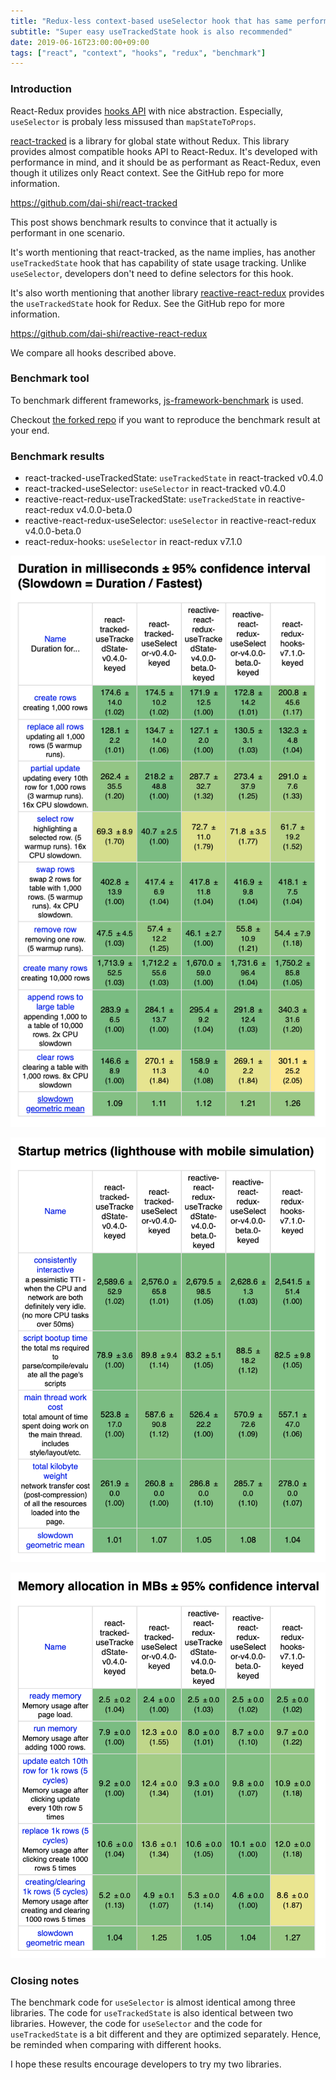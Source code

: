 ```yaml
---
title: "Redux-less context-based useSelector hook that has same performance as React-Redux"
subtitle: "Super easy useTrackedState hook is also recommended"
date: 2019-06-16T23:00:00+09:00
tags: ["react", "context", "hooks", "redux", "benchmark"]
---
```


### Introduction

React-Redux provides [hooks API](https://react-redux.js.org/api/hooks)
with nice abstraction.
Especially, `useSelector` is probaly less missused than `mapStateToProps`.

[react-tracked](https://github.com/dai-shi/react-tracked)
is a library for global state without Redux.
This library provides almost compatible hooks API to React-Redux.
It's developed with performance in mind, and it should
be as performant as React-Redux, even though it utilizes
only React context. See the GitHub repo for more information.

https://github.com/dai-shi/react-tracked

This post shows benchmark results to convince that
it actually is performant in one scenario.

It's worth mentioning that react-tracked, as the name implies,
has another `useTrackedState` hook that has capability of
state usage tracking. Unlike `useSelector`, developers don't need
to define selectors for this hook.

It's also worth mentioning that another library
[reactive-react-redux](https://github.com/dai-shi/reactive-react-redux)
provides the `useTrackedState` hook for Redux.
See the GitHub repo for more information.

https://github.com/dai-shi/reactive-react-redux

We compare all hooks described above.

### Benchmark tool

To benchmark different frameworks,
[js-framework-benchmark](https://github.com/krausest/js-framework-benchmark)
is used.

Checkout [the forked repo](https://github.com/dai-shi/js-framework-benchmark/tree/55fb0b4e4a283cfc49970900b6685ea10fe5eb64)
if you want to reproduce the benchmark result at your end.

### Benchmark results

- react-tracked-useTrackedState: `useTrackedState` in react-tracked v0.4.0
- react-tracked-useSelector: `useSelector` in react-tracked v0.4.0
- reactive-react-redux-useTrackedState: `useTrackedState` in reactive-react-redux v4.0.0-beta.0
- reactive-react-redux-useSelector: `useSelector` in reactive-react-redux v4.0.0-beta.0
- react-redux-hooks: `useSelector` in react-redux v7.1.0

![screenshot1](./screenshot1.png)

![screenshot2](./screenshot2.png)

![screenshot3](./screenshot3.png)

### Closing notes

The benchmark code for `useSelector` is almost identical
among three libraries.
The code for `useTrackedState` is also identical
between two libraries.
However, the code for `useSelector` and
the code for `useTrackedState` is a bit different
and they are optimized separately.
Hence, be reminded when comparing with different hooks.

I hope these results encourage developers to try my two libraries.
